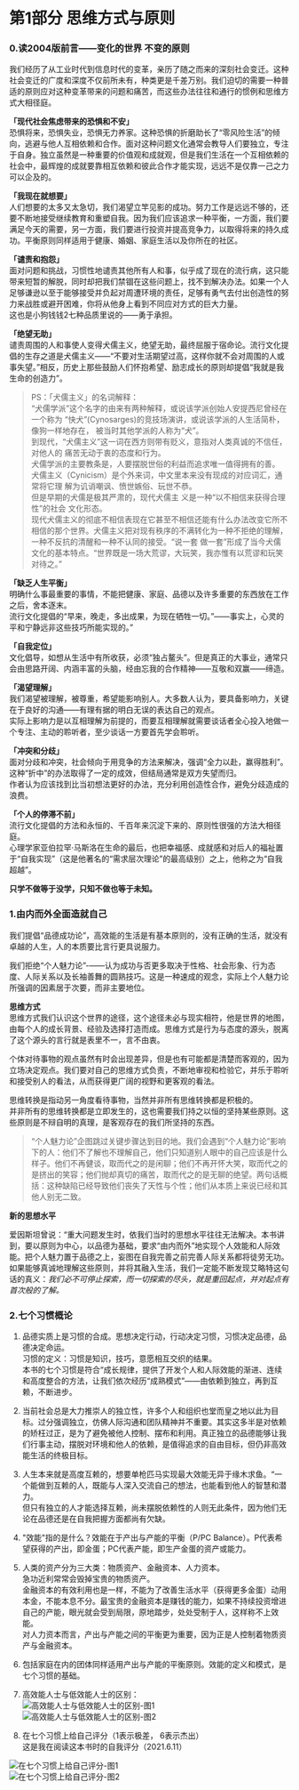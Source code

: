 # 第1部分 思维方式与原则 

### **0.读2004版前言——变化的世界 不变的原则**  
我们经历了从工业时代到信息时代的变革，亲历了随之而来的深刻社会变迁。这种社会变迁的广度和深度不仅前所未有，种类更是千差万别。我们迫切的需要一种普适的原则应对这种变革带来的问题和痛苦，而这些办法往往和通行的惯例和思维方式大相径庭。   

**「现代社会焦虑带来的恐惧和不安」**   
恐惧将来，恐惧失业，恐惧无力养家。这种恐惧的折磨助长了“零风险生活”的倾向，逃避与他人互相依赖和合作。面对这种问题文化通常会教导人们要独立，专注于自身。独立虽然是一种重要的价值观和成就观，但是我们生活在一个互相依赖的社会中，最辉煌的成就要靠相互依赖和彼此合作才能实现，远远不是仅靠一己之力可以企及的。  

**「我现在就想要」**   
人们想要的太多又太急切，我们渴望立竿见影的成功。努力工作是远远不够的，还要不断地接受继续教育和重塑自我。因为我们应该追求一种平衡，一方面，我们要满足今天的需要，另一方面，我们要进行投资并提高竞争力，以取得将来的持久成功。平衡原则同样适用于健康、婚姻、家庭生活以及你所在的社区。   

**「谴责和抱怨」**   
面对问题和挑战，习惯性地谴责其他所有人和事，似乎成了现在的流行病，这只能带来短暂的解脱，同时却把我们禁锢在这些问题上，找不到解决办法。如果一个人足够谦逊以至于能够接受并负起对周遭环境的责任，足够有勇气去付出创造性的努力来战胜或避开困难，你将从他身上看到不同应对方式的巨大力量。    
这也是小狗钱钱2七种品质里说的——勇于承担。  

**「绝望无助」**  
谴责周围的人和事使人变得犬儒主义，绝望无助，最终屈服于宿命论。流行文化提倡的生存之道是犬儒主义——“不要对生活期望过高，这样你就不会对周围的人或事失望。”相反，历史上那些鼓励人们怀抱希望、励志成长的原则却提倡“我就是我生命的创造力”。  

  
> PS：「犬儒主义」的名词解释：  
“犬儒学派”这个名字的由来有两种解释，或说该学派创始人安提西尼曾经在一个称为	“快犬”(Cynosarges)的竞技场演讲，或说该学派的人生活简朴，像狗一样地存在，	被当时其他学派的人称为“犬”。  
到现代，“犬儒主义”这一词在西方则带有贬义，意指对人类真诚的不信任，对他人的	痛苦无动于衷的态度和行为。  
犬儒学派的主要教条是，人要摆脱世俗的利益而追求唯一值得拥有的善。  
犬儒主义（Cynicism）是个外来词，中文里本来没有现成的对应词汇，通常将它理	解为讥诮嘲讽、愤世嫉俗、玩世不恭。   
但是早期的犬儒是极其严肃的，现代犬儒主	义是一种“以不相信来获得合理性”的社会	文化形态。  
现代犬儒主义的彻底不相信表现在它甚至不相信还能有什么办法改变它所不相信的那个世界。犬儒主义把对现有秩序的不满转化为一种不拒绝的理解，一种不反抗的清醒和一种不认同的接受。“说一套 做一套”形成了当今犬儒文化的基本特点。“世界既是一场大荒谬，大玩笑，我亦惟有以荒谬和玩笑对待之。”	   

**「缺乏人生平衡」**  
明确什么事最重要的事情，不能把健康、家庭、品德以及许多重要的东西放在工作之后，舍本逐末。  
流行文化提倡的“早来，晚走，多出成果，为现在牺牲一切。”——事实上，心灵的平和宁静远非这些技巧所能实现的。”   

**「自我定位」**   
文化倡导，如想从生活中有所收获，必须“独占鳌头”。但是真正的大事业，通常只会由思路开阔、内涵丰富的头脑，经由忘我的合作精神——互敬和双赢——缔造。  

**「渴望理解」**  
我们渴望被理解，被尊重，希望能影响别人。大多数人认为，要具备影响力，关键在于良好的沟通——有理有据的明白无误的表达自己的观点。     
实际上影响力是以互相理解为前提的，而要互相理解就需要谈话者全心投入地做一个专注、主动的聆听者，至少谈话一方要首先学会聆听。  

**「冲突和分歧」**   
面对分歧和冲突，社会倾向于用竞争的方法来解决，强调“全力以赴，赢得胜利”。这种“折中”的办法取得了一定的成效，但结局通常是双方失望而归。  
作者认为应该找到比当初想法更好的办法，充分利用创造性合作，避免分歧造成的浪费。  

**「个人的停滞不前」**    
流行文化提倡的方法和永恒的、千百年来沉淀下来的、原则性很强的方法大相径庭。  
心理学家亚伯拉罕·马斯洛在生命的最后，也把幸福感、成就感和对后人的福祉置于“自我实现”（这是他著名的“需求层次理论”的最高级别）之上，他称之为“自我超越”。   

**只学不做等于没学，只知不做也等于未知。**

### **1.由内而外全面造就自己**
我们提倡“品德成功论”，高效能的生活是有基本原则的，没有正确的生活，就没有卓越的人生，人的本质要比言行更具说服力。  

我们拒绝“个人魅力论”-——认为成功与否更多取决于性格、社会形象、行为态度、人际关系以及长袖善舞的圆熟技巧。这是一种速成的观念，实际上个人魅力论所强调的因素居于次要，而非主要地位。  

**思维方式**  
思维方式我们认识这个世界的途径，这个途径未必与现实相符，他是世界的地图，由每个人的成长背景、经验及选择打造而成。思维方式是行为与态度的源头，脱离了这个源头的言行就是表里不一，言不由衷。  

个体对待事物的观点虽然有时会出现差异，但是也有可能都是清楚而客观的，因为立场决定观点。我们要对自己的思维方式负责，不断地审视和检验它，并乐于聆听和接受别人的看法，从而获得更广阔的视野和更客观的看法。  

思维转换是指动另一角度看待事物，当然并非所有思维转换都是积极的。  
并非所有的思维转换都是立即发生的，这也需要我们持之以恒的坚持某些原则。这些原则是不辩自明的真理，是客观存在的我们所坚持的东西。   

> “个人魅力论”企图跳过关键步骤达到目的地。我们会遇到“个人魅力论”影响下的人：他们不了解也不理解自己，他们只知道别人眼中的自己应该是什么样子。他们不再健谈，取而代之的是闲聊；他们不再开怀大笑，取而代之的是挤出的笑容；他们抛却真切的痛苦，取而代之的是无聊的绝望。两句话概括：这种缺陷已经导致他们丧失了天性与个性；他们从本质上来说已经和其他人别无二致。  

**新的思想水平**  

爱因斯坦曾说：“重大问题发生时，依我们当时的思想水平往往无法解决。本书讲到，要以原则为中心，以品德为基础，要求“由内而外”地实现个人效能和人际效能。把个人魅力置于品德之上，妄图在自我完善之前完善人际关系都将徒劳无功。   
如果能够真诚地理解这些原则，并将其融入生活，我们一定能不断发现艾略特这句话的真义：*我们必不可停止探索，而一切探索的尽头，就是重回起点，并对起点有首次般的了解。*   

### **2.七个习惯概论**

1. 品德实质上是习惯的合成。思想决定行动，行动决定习惯，习惯决定品德，品德决定命运。    
习惯的定义：习惯是知识，技巧，意愿相互交织的结果。    
本书的七个习惯是符合“成长规律，提供了开发个人和人际效能的渐进、连续和高度整合的方法，让我们依次经历“成熟模式”——由依赖到独立，再到互赖，不断进步。   

2. 当前社会总是大力推崇人的独立性，许多个人和组织也堂而皇之地以此为目标。过分强调独立，仿佛人际沟通和团队精神并不重要。其实这多半是对依赖的矫枉过正，是为了避免被他人控制、摆布和利用。真正独立的品德能够让我们行事主动，摆脱对环境和他人的依赖，是值得追求的自由目标，但仍非高效能生活的终极目标。  

3. 人生本来就是高度互赖的，想要单枪匹马实现最大效能无异于缘木求鱼。“一个能做到互赖的人，既能与人深入交流自己的想法，也能看到他人的智慧和潜力。  
但只有独立的人才能选择互赖，尚未摆脱依赖性的人则无此条件，因为他们无论在品德还是在自我把握方面都尚有欠缺。   

4. "效能"指的是什么？效能在于产出与产能的平衡（P/PC Balance）。P代表希望获得的产出，即金蛋；PC代表产能，即生产金蛋的资产或能力。  

5. 人类的资产分为三大类：物质资产、金融资本、人力资本。  
急功近利常常会毁掉宝贵的物质资产。  
金融资本的有效利用也是一样，不能为了改善生活水平（获得更多金蛋）动用本金，不能本息不分。最宝贵的金融资本是赚钱的能力，如果不持续投资增进自己的产能，眼光就会受到局限，原地踏步，处处受制于人，这样称不上效能。  
对人力资本而言，产出与产能之间的平衡更为重要，因为正是人控制着物质资产与金融资本。

6. 包括家庭在内的团体同样适用产出与产能的平衡原则。效能的定义和模式，是七个习惯的基础。

7. 高效能人士与低效能人士的区别：  
![高效能人士与低效能人士的区别-图1](https://github.com/wangyuchaogeek/ReadingNotes/blob/master/%E9%AB%98%E6%95%88%E8%83%BD%E4%BA%BA%E5%A3%AB%E7%9A%84%E4%B8%83%E4%B8%AA%E4%B9%A0%E6%83%AF/images/%E9%AB%98%E6%95%88%E8%83%BD%E4%BA%BA%E5%A3%AB%E4%B8%8E%E4%BD%8E%E6%95%88%E8%83%BD%E4%BA%BA%E5%A3%AB%E7%9A%84%E5%8C%BA%E5%88%AB-%E5%9B%BE1.png?raw=true)    
![高效能人士与低效能人士的区别-图2](https://github.com/wangyuchaogeek/ReadingNotes/blob/master/%E9%AB%98%E6%95%88%E8%83%BD%E4%BA%BA%E5%A3%AB%E7%9A%84%E4%B8%83%E4%B8%AA%E4%B9%A0%E6%83%AF/images/%E9%AB%98%E6%95%88%E8%83%BD%E4%BA%BA%E5%A3%AB%E4%B8%8E%E4%BD%8E%E6%95%88%E8%83%BD%E4%BA%BA%E5%A3%AB%E7%9A%84%E5%8C%BA%E5%88%AB-%E5%9B%BE2.png?raw=true)   

8. 在七个习惯上给自己评分（1表示极差， 6表示杰出）  
这是我在阅读这本书时的自我评分（2021.6.11）

![在七个习惯上给自己评分-图1](https://github.com/wangyuchaogeek/ReadingNotes/blob/master/%E9%AB%98%E6%95%88%E8%83%BD%E4%BA%BA%E5%A3%AB%E7%9A%84%E4%B8%83%E4%B8%AA%E4%B9%A0%E6%83%AF/images/%E5%9C%A8%E4%B8%83%E4%B8%AA%E4%B9%A0%E6%83%AF%E4%B8%8A%E7%BB%99%E8%87%AA%E5%B7%B1%E8%AF%84%E5%88%86-%E5%9B%BE1.png?raw=true)   
![在七个习惯上给自己评分-图2](https://github.com/wangyuchaogeek/ReadingNotes/blob/master/%E9%AB%98%E6%95%88%E8%83%BD%E4%BA%BA%E5%A3%AB%E7%9A%84%E4%B8%83%E4%B8%AA%E4%B9%A0%E6%83%AF/images/%E5%9C%A8%E4%B8%83%E4%B8%AA%E4%B9%A0%E6%83%AF%E4%B8%8A%E7%BB%99%E8%87%AA%E5%B7%B1%E8%AF%84%E5%88%86-%E5%9B%BE2.png?raw=true)   


























  











 
  

















